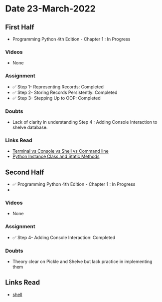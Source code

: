 # Date 23-March-2022

## First Half

- Programming Python 4th Edition - Chapter 1 : In Progress

### Videos

- None

### Assignment

- ✅ Step 1- Representing Records: Completed
- ✅ Step 2- Storing Records Persistently: Completed
- ✅ Step 3- Stepping Up to OOP: Completed

### Doubts

- Lack of clarity in understanding Step 4 : Adding Console Interaction to shelve database.

### Links Read

- [Terminal vs Console vs Shell vs Command line](https://www.geeksforgeeks.org/difference-between-terminal-console-shell-and-command-line/)
- [Python Instance,Class and Static Methods](https://realpython.com/instance-class-and-static-methods-demystified/#:~:text=Instance%20methods%20need%20a%20class,access%20to%20cls%20or%20self%20.)

## Second Half

- ✅ Programming Python 4th Edition - Chapter 1 : In Progress
-

### Videos

- None

### Assignment

- ✅ Step 4- Adding Console Interaction: Completed

### Doubts

- Theory clear on Pickle and Shelve but lack practice in implementing them

## Links Read

- [shell](<https://en.wikipedia.org/wiki/Shell_(computing)>)
